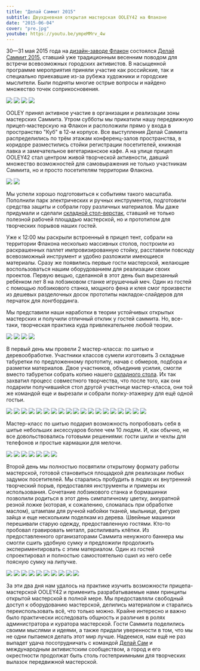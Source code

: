```yaml
---
title: "Делай Саммит 2015"
subtitle: Двухдневная открытая мастерская OOLEY42 на Флаконе 
date: "2015-06-04"
cover: "pre.jpg"
youtube: https://youtu.be/ympeMMrv_4w
---
```


30—31 мая 2015 года на [дизайн-заводе Флакон](http://flacon.ru) состоялся [Делай Саммит 2015](http://ooley.ru/events/otkrytaya-masterskaya-na-delaj-sammite/), ставший уже традиционным весенним поводом для встречи всевозможных городских активистов. В насыщенной программе мероприятия приняли участие как российские, так и специально приехавшие из-за рубежа художники и городские мыслители. Были подняты многие острые вопросы и найдено множество точек соприкосновения.

![](./images/IMG_0740.jpg)
![](./images/IMG_0746.jpg)
![](./images/IMG_0749.jpg)
![](./images/IMG_0750.jpg)

OOLEY принял активное участие в организации и реализации зоны мастерских Саммита. Утром субботы мы прикатили нашу передвижную прицеп-мастерскую на Флакон и расположили прямо у входа в пространство "Куб" в 12-м корпусе. Все выступления Делай Саммита распределились по трём этажам конференц-залов пространства, в коридоре разместились стойки регистрации посетителей, книжная лавка и замечательное вегетарианское кафе. А на улице прицеп OOLEY42 стал центром живой творческой активности, давший множество возможностей для самовыражения не только участникам Саммита, но и просто посетителям территории Флакона.

![](./images/IMG_0752.jpg)
![](./images/IMG_0759.jpg)

Мы успели хорошо подготовиться к событиям такого масштаба. Пополнили парк электрических и ручных инструментов, подготовили средства защиты и собрали гору различных материалов. Мы даже придумали и сделали [складной стол-верстак](http://ooley.ru/skladnoj-stol-verstak-iz-derevyannogo-brusa-i-doski/), ставший не только полезной рабочей площадью мастерской, но и прототипом для творческих порывов наших гостей.


Уже к 12:00 мы раскрыли встроенный в прицеп тент, собрали на территории Флакона несколько массивных столов, построили из раскрашенных паллет импровизированную стойку, расставили повсюду всевозможный инструмент и удобно разложили имеющиеся материалы. Сразу же появились первые гости мастерской, желающие воспользоваться нашим оборудованием для реализации своих проектов. Первую вещью, сделанной в этот день был вырезанный ребёнком лет 8 на лобзиковом станке игрушечный меч. Один из гостей с помощью лобзикового станка, мощного фена и клея смог произвести из дешевых разделочных досок прототипы накладок-слайдеров для перчаток для лонгбординга.


Мы представили наши наработки в теории устойчивых открытых мастерских и получили отличный отклик у гостей саммита. Но, все-таки, творческая практика куда привлекательнее любой теории.

![](./images/P39RMkPvdEU.jpg)
![](./images/NC_K8bHXiE8.jpg)
![](./images/IMG_0761.jpg)
![](./images/hQ8X97uC1Ug.jpg)

В первый день мы провели 2 мастер-класса: по шитью и деревообработке. Участники классов сумели изготовить 3 складные табуретки по предложенному прототипу, начав с обмеров, подбора и разметки материалов. Двое участников, объединив усилия, смогли вместо табуретки собрать копию нашего [складного стола](http://ooley.ru/skladnoj-stol-verstak-iz-derevyannogo-brusa-i-doski/). Их так захватил процесс совместного творчества, что после того, как они подарили получившийся стол другой участнице мастер-класса, они той же командой еще и вырезали и собрали полку-этажерку для ещё одной гостьи.

![](./images/FgivdT-Ts7M.jpg)
![](./images/B_q4vnzAGeA.jpg)
![](./images/9LCk67LWGFc.jpg)
![](./images/1LZ0ipa2A1A.jpg)
![](./images/RcgOGX8BPe0.jpg)
![](./images/rD6MUFlJuA.jpg)
![](./images/Crrv-QovUrQ.jpg)
![](./images/phYcZjzSGHk.jpg)
![](./images/2-6rmI1cfOQ.jpg)
![](./images/3Dw8tt-Oj_w.jpg)
![](./images/TbgPyfcnCzI.jpg)
![](./images/xVewA71h46I.jpg)
![](./images/PElBphwmWB0.jpg)
![](./images/F7yVdb8GIus.jpg)
![](./images/LiHjxOzuMx8.jpg)
![](./images/JGyz2PnjL7I.jpg)
![](./images/kgwAeBUczzg.jpg)
![](./images/4cSwNN04PJs.jpg)
![](./images/A2ZudJ1oHWc.jpg)

Мастер-класс по шитью подарил возможность попробовать себя в шитье небольших аксессуаров более чем 10 людям. И, как обычно, не все довольствовались готовыми решениями: гости шили и чехлы для телефонов и простые кармашки для мелочи.

![](./images/keVuoBDxKLU.jpg)
![](./images/IMG_0760.jpg)
![](./images/9HBSqItqqAs.jpg)
![](./images/ce-EmXSCS94.jpg)
![](./images/h5R1Uat65_c.jpg)
![](./images/3jou0HDeeyE.jpg)
![](./images/15JpbBN_cSA.jpg)


Второй день мы полностью посвятили открытому формату работы мастерской, готовой становиться площадкой для реализации любых задумок посетителей. Мы старались пробудить в людях их внутренний творческий порыв, предоставляя инструменты и примеры их использования. Сочетание лобзикового станка и бормашинки позволили родиться в этот день симпатичному цветку, аккуратной резной ложке (которая, к сожалению, сломалась при обработке маслом), штампам для ручной набойки тканей, мыльнице, фигурке зайца и еще нескольким поделкам из дерева. Швейные машинки перешивали старую одежду, предоставленную гостями. Кто-то пробовал гравировать металл, распиливать клёпки. Из предоставленного организаторами Саммита ненужного баннера мы смогли сшить удобную сумку и предложили продолжить экспериментировать с этим материалом. Один из гостей спроектировал и полностью самостоятельно сшил из него себе поясную сумку на липучке.

![](./images/oIe6dKjyXbk.jpg)
![](./images/ojtltPF9HGk.jpg)
![](./images/x4W4vjZgiE8.jpg)
![](./images/rbmSZTXjBdc.jpg)
![](./images/LIHvXGLcbVU.jpg)
![](./images/IMG_0778.jpg)
![](./images/IMG_0779.jpg)
![](./images/IMG_0780.jpg)
![](./images/IMG_0793.jpg)
![](./images/IMG_0794.jpg)

За эти два дня нам удалось на практике изучить возможности прицепа-мастерской OOLEY42 и применить разрабатываемые нами принципы открытой мастерской в полной мере. Мы предоставляли свободный доступ к оборудованию мастерской, делились материалом и старались переиспользовать всё, что только можно. Крайне интересно и важно было практически исследовать общность и различия в ролях администратора и куратора мастерской. Гости Саммита поделились своими мыслями и идеями, а также придали уверенности в том, что мы не одни пытаемся делать этот мир лучше. Надеемся, нам ещё не раз выпадет удача посотрудничать с командой [Делай Сам](http://delaisam.org/) и международным активистским сообществом, а город и его окрестности продолжат быть столь гостеприимными для творческих вылазок передвижной мастерской.
